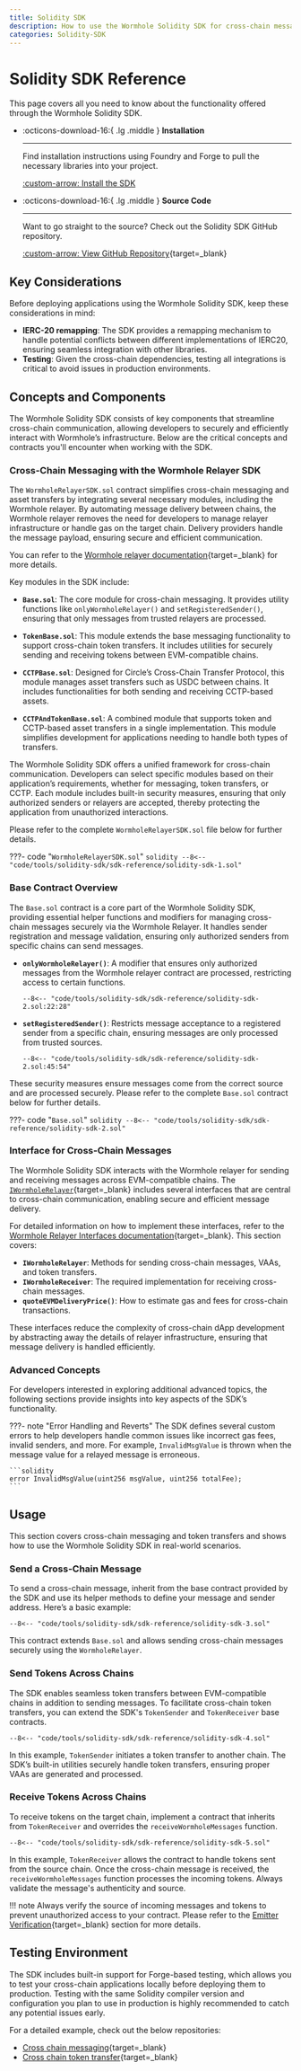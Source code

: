 ```yaml
---
title: Solidity SDK
description: How to use the Wormhole Solidity SDK for cross-chain messaging, token transfers, and integrating decentralized applications on EVM-compatible blockchains.
categories: Solidity-SDK
---
```


# Solidity SDK Reference

This page covers all you need to know about the functionality offered through the Wormhole Solidity SDK.

<div class="grid cards" markdown>

-   :octicons-download-16:{ .lg .middle } **Installation**

    ---

    Find installation instructions using Foundry and Forge to pull the necessary libraries into your project.

    [:custom-arrow: Install the SDK](/docs/tools/solidity-sdk/get-started/#installation)

-   :octicons-download-16:{ .lg .middle } **Source Code**

    ---

    Want to go straight to the source? Check out the Solidity SDK GitHub repository.

    [:custom-arrow: View GitHub Repository](https://github.com/wormhole-foundation/wormhole-solidity-sdk){target=\_blank}

</div>

## Key Considerations

Before deploying applications using the Wormhole Solidity SDK, keep these considerations in mind:

 - **IERC-20 remapping**: The SDK provides a remapping mechanism to handle potential conflicts between different implementations of IERC20, ensuring seamless integration with other libraries.
 - **Testing**: Given the cross-chain dependencies, testing all integrations is critical to avoid issues in production environments.

## Concepts and Components

The Wormhole Solidity SDK consists of key components that streamline cross-chain communication, allowing developers to securely and efficiently interact with Wormhole’s infrastructure. Below are the critical concepts and contracts you'll encounter when working with the SDK.

### Cross-Chain Messaging with the Wormhole Relayer SDK

The `WormholeRelayerSDK.sol` contract simplifies cross-chain messaging and asset transfers by integrating several necessary modules, including the Wormhole relayer. By automating message delivery between chains, the Wormhole relayer removes the need for developers to manage relayer infrastructure or handle gas on the target chain. Delivery providers handle the message payload, ensuring secure and efficient communication.

You can refer to the [Wormhole relayer documentation](/docs/products/messaging/guides/wormhole-relayers/){target=\_blank} for more details.

Key modules in the SDK include:

 - **`Base.sol`**: The core module for cross-chain messaging. It provides utility functions like `onlyWormholeRelayer()` and `setRegisteredSender()`, ensuring that only messages from trusted relayers are processed.

 - **`TokenBase.sol`**: This module extends the base messaging functionality to support cross-chain token transfers. It includes utilities for securely sending and receiving tokens between EVM-compatible chains.

 - **`CCTPBase.sol`**: Designed for Circle’s Cross-Chain Transfer Protocol, this module manages asset transfers such as USDC between chains. It includes functionalities for both sending and receiving CCTP-based assets.

 - **`CCTPAndTokenBase.sol`**: A combined module that supports token and CCTP-based asset transfers in a single implementation. This module simplifies development for applications needing to handle both types of transfers.

The Wormhole Solidity SDK offers a unified framework for cross-chain communication. Developers can select specific modules based on their application’s requirements, whether for messaging, token transfers, or CCTP. Each module includes built-in security measures, ensuring that only authorized senders or relayers are accepted, thereby protecting the application from unauthorized interactions.

Please refer to the complete `WormholeRelayerSDK.sol` file below for further details.

???- code "`WormholeRelayerSDK.sol`"
    ```solidity
    --8<-- "code/tools/solidity-sdk/sdk-reference/solidity-sdk-1.sol"
    ```

### Base Contract Overview

The `Base.sol` contract is a core part of the Wormhole Solidity SDK, providing essential helper functions and modifiers for managing cross-chain messages securely via the Wormhole Relayer. It handles sender registration and message validation, ensuring only authorized senders from specific chains can send messages.

 - **`onlyWormholeRelayer()`**: A modifier that ensures only authorized messages from the Wormhole relayer contract are processed, restricting access to certain functions.

    ```solidity
    --8<-- "code/tools/solidity-sdk/sdk-reference/solidity-sdk-2.sol:22:28"
    ```

 - **`setRegisteredSender()`**: Restricts message acceptance to a registered sender from a specific chain, ensuring messages are only processed from trusted sources.

    ```solidity
    --8<-- "code/tools/solidity-sdk/sdk-reference/solidity-sdk-2.sol:45:54"
    ```

These security measures ensure messages come from the correct source and are processed securely. Please refer to the complete `Base.sol` contract below for further details.

???- code "`Base.sol`"
    ```solidity
    --8<-- "code/tools/solidity-sdk/sdk-reference/solidity-sdk-2.sol"
    ```

### Interface for Cross-Chain Messages

The Wormhole Solidity SDK interacts with the Wormhole relayer for sending and receiving messages across EVM-compatible chains. The [`IWormholeRelayer`](https://github.com/wormhole-foundation/wormhole-solidity-sdk/blob/main/src/interfaces/IWormholeRelayer.sol){target=\_blank} includes several interfaces that are central to cross-chain communication, enabling secure and efficient message delivery.

For detailed information on how to implement these interfaces, refer to the [Wormhole Relayer Interfaces documentation](/docs/products/messaging/guides/wormhole-relayers/#wormhole-relayer-interfaces){target=\_blank}. This section covers:

 - **`IWormholeRelayer`**: Methods for sending cross-chain messages, VAAs, and token transfers.
 - **`IWormholeReceiver`**: The required implementation for receiving cross-chain messages.
 - **`quoteEVMDeliveryPrice()`**: How to estimate gas and fees for cross-chain transactions.

These interfaces reduce the complexity of cross-chain dApp development by abstracting away the details of relayer infrastructure, ensuring that message delivery is handled efficiently.

### Advanced Concepts

For developers interested in exploring additional advanced topics, the following sections provide insights into key aspects of the SDK’s functionality.

???- note "Error Handling and Reverts"
    The SDK defines several custom errors to help developers handle common issues like incorrect gas fees, invalid senders, and more. For example, `InvalidMsgValue` is thrown when the message value for a relayed message is erroneous.

    ```solidity
    error InvalidMsgValue(uint256 msgValue, uint256 totalFee);
    ```

## Usage

This section covers cross-chain messaging and token transfers and shows how to use the Wormhole Solidity SDK in real-world scenarios.

### Send a Cross-Chain Message

To send a cross-chain message, inherit from the base contract provided by the SDK and use its helper methods to define your message and sender address. Here’s a basic example:

```solidity
--8<-- "code/tools/solidity-sdk/sdk-reference/solidity-sdk-3.sol"
```

This contract extends `Base.sol` and allows sending cross-chain messages securely using the `WormholeRelayer`.

### Send Tokens Across Chains

The SDK enables seamless token transfers between EVM-compatible chains in addition to sending messages. To facilitate cross-chain token transfers, you can extend the SDK's `TokenSender` and `TokenReceiver` base contracts.

```solidity
--8<-- "code/tools/solidity-sdk/sdk-reference/solidity-sdk-4.sol"
```

In this example, `TokenSender` initiates a token transfer to another chain. The SDK’s built-in utilities securely handle token transfers, ensuring proper VAAs are generated and processed.

### Receive Tokens Across Chains

To receive tokens on the target chain, implement a contract that inherits from `TokenReceiver` and overrides the `receiveWormholeMessages` function.

```solidity
--8<-- "code/tools/solidity-sdk/sdk-reference/solidity-sdk-5.sol"
```

In this example, `TokenReceiver` allows the contract to handle tokens sent from the source chain. Once the cross-chain message is received, the `receiveWormholeMessages` function processes the incoming tokens. Always validate the message's authenticity and source.

!!! note
    Always verify the source of incoming messages and tokens to prevent unauthorized access to your contract. Please refer to the [Emitter Verification](/docs/products/messaging/guides/core-contracts/#validating-the-emitter/){target=\_blank} section for more details.

## Testing Environment

The SDK includes built-in support for Forge-based testing, which allows you to test your cross-chain applications locally before deploying them to production. Testing with the same Solidity compiler version and configuration you plan to use in production is highly recommended to catch any potential issues early.

For a detailed example, check out the below repositories:

 - [Cross chain messaging](/docs/products/messaging/tutorials/cross-chain-contracts/){target=\_blank}
 - [Cross chain token transfer](/docs/products/messaging/tutorials/cross-chain-token-contracts/){target=\_blank}